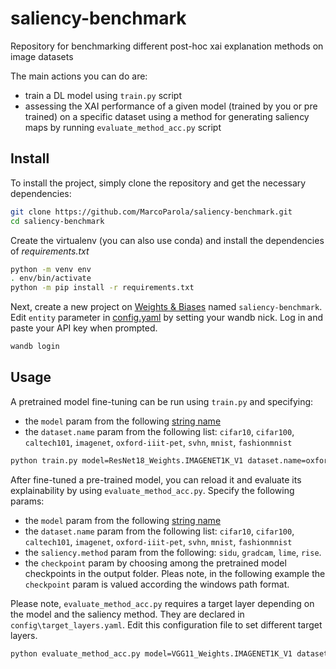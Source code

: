 # saliency-benchmark
Repository for benchmarking different post-hoc xai explanation methods on image datasets

The main actions you can do are:
- train a DL model using `train.py` script
- assessing the XAI performance of a given model (trained by you or pre trained) on a specific dataset using a method for generating saliency maps by running `evaluate_method_acc.py` script  

## Install

To install the project, simply clone the repository and get the necessary dependencies:
```sh
git clone https://github.com/MarcoParola/saliency-benchmark.git
cd saliency-benchmark
```

Create the virtualenv (you can also use conda) and install the dependencies of *requirements.txt*

```bash
python -m venv env
. env/bin/activate
python -m pip install -r requirements.txt
```

Next, create a new project on [Weights & Biases](https://wandb.ai/site) named `saliency-benchmark`. Edit `entity` parameter in [config.yaml](https://github.com/MarcoParola/saliency-benchmark/blob/main/config/config.yaml) by setting your wandb nick. Log in and paste your API key when prompted.
```sh
wandb login 
```

## Usage
A pretrained model fine-tuning can be run using `train.py` and specifying:
- the `model` param from the following [string name](https://pytorch.org/vision/stable/models.html#table-of-all-available-classification-weights)
- the `dataset.name` param from the following list: `cifar10`, `cifar100`, `caltech101`, `imagenet`, `oxford-iiit-pet`, `svhn`, `mnist`, `fashionmnist`
 

```sh
python train.py model=ResNet18_Weights.IMAGENET1K_V1 dataset.name=oxford-iiit-pet
```

After fine-tuned a pre-trained model, you can reload it and evaluate its explainability by using `evaluate_method_acc.py`. Specify the following params:
- the `model` param from the following [string name](https://pytorch.org/vision/stable/models.html#table-of-all-available-classification-weights)
- the `dataset.name` param from the following list: `cifar10`, `cifar100`, `caltech101`, `imagenet`, `oxford-iiit-pet`, `svhn`, `mnist`, `fashionmnist`
- the `saliency.method` param from the following: `sidu`, `gradcam`, `lime`, `rise`.
- the `checkpoint` param by choosing among the pretrained model checkpoints in the output folder. Pleas note, in the following example the `checkpoint` param is valued according the windows path format.

Please note, `evaluate_method_acc.py` requires a target layer depending on the model and the saliency method. They are declared in `config\target_layers.yaml`. Edit this configuration file to set different target layers.

```sh
python evaluate_method_acc.py model=VGG11_Weights.IMAGENET1K_V1 dataset.name=cifar10 saliency.method=sidu checkpoint=outputs\VGG11\epoch\=0-step\=2500.ckpt saliency.obscure=grey
```

